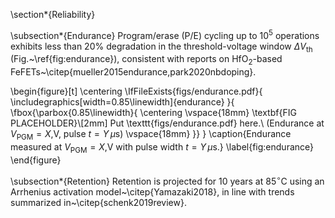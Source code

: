 \section*{Reliability}

\subsection*{Endurance}
Program/erase (P/E) cycling up to $10^5$ operations exhibits less than 20\% degradation in the threshold-voltage window $\Delta V_{\mathrm{th}}$ (Fig.~\ref{fig:endurance}), consistent with reports on HfO$_2$-based FeFETs~\citep{mueller2015endurance,park2020nbdoping}.

\begin{figure}[t]
  \centering
  \IfFileExists{figs/endurance.pdf}{
    \includegraphics[width=0.85\linewidth]{endurance}
  }{
    \fbox{\parbox{0.85\linewidth}{
      \centering \vspace{18mm}
      \textbf{FIG PLACEHOLDER}\\[2mm]
      Put \texttt{figs/endurance.pdf} here.\\
      (Endurance at $V_{\mathrm{PGM}}=X$\,V, pulse $t=Y\,\mu$s)
      \vspace{18mm}
    }}
  }
  \caption{Endurance measured at $V_{\mathrm{PGM}} = X$\,V with pulse width $t = Y\,\mu$s.}
  \label{fig:endurance}
\end{figure}

\subsection*{Retention}
Retention is projected for 10 years at 85$^\circ$C using an Arrhenius activation model~\citep{Yamazaki2018}, in line with trends summarized in~\citep{schenk2019review}.
